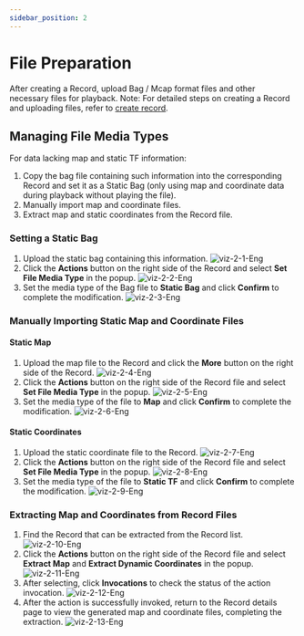```yaml
---
sidebar_position: 2
---
```


# File Preparation

After creating a Record, upload Bag / Mcap format files and other necessary files for playback.
Note: For detailed steps on creating a Record and uploading files, refer to [create record](../current/4-recipes/4-record/1-create-record.md).

## Managing File Media Types

For data lacking map and static TF information:
1. Copy the bag file containing such information into the corresponding Record and set it as a Static Bag (only using map and coordinate data during playback without playing the file).
2. Manually import map and coordinate files.
3. Extract map and static coordinates from the Record file.

### Setting a Static Bag

1. Upload the static bag containing this information.
![viz-2-1-Eng](../img/viz-2-1-Eng.png)
2. Click the **Actions** button on the right side of the Record and select **Set File Media Type** in the popup.
![viz-2-2-Eng](../img/viz-2-2-Eng.png)
3. Set the media type of the Bag file to **Static Bag** and click **Confirm** to complete the modification.
![viz-2-3-Eng](../img/viz-2-3-Eng.png)

### Manually Importing Static Map and Coordinate Files

#### Static Map

1. Upload the map file to the Record and click the **More** button on the right side of the Record.
![viz-2-4-Eng](../img/viz-2-4-Eng.png)
2. Click the **Actions** button on the right side of the Record file and select **Set File Media Type** in the popup.
![viz-2-5-Eng](../img/viz-2-5-Eng.png)
3. Set the media type of the file to **Map** and click **Confirm** to complete the modification.
![viz-2-6-Eng](../img/viz-2-6-Eng.png)

#### Static Coordinates

1. Upload the static coordinate file to the Record.
![viz-2-7-Eng](../img/viz-2-7-Eng.png)
2. Click the **Actions** button on the right side of the Record file and select **Set File Media Type** in the popup.
![viz-2-8-Eng](../img/viz-2-8-Eng.png)
3. Set the media type of the file to **Static TF** and click **Confirm** to complete the modification.
![viz-2-9-Eng](../img/viz-2-9-Eng.png)

### Extracting Map and Coordinates from Record Files

1. Find the Record that can be extracted from the Record list.
![viz-2-10-Eng](../img/viz-2-10-Eng.png)
2. Click the **Actions** button on the right side of the Record file and select **Extract Map** and **Extract Dynamic Coordinates** in the popup.
![viz-2-11-Eng](../img/viz-2-11-Eng.png)
3. After selecting, click **Invocations** to check the status of the action invocation.
![viz-2-12-Eng](../img/viz-2-12-Eng.png)
4. After the action is successfully invoked, return to the Record details page to view the generated map and coordinate files, completing the extraction.
![viz-2-13-Eng](../img/viz-2-13-Eng.png)

